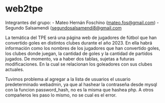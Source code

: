 # web2tpe
Integrantes del grupo: - Mateo Hernán Foschino (mateo.fos@gmail.com)
                       - Segundo Salsamendi (segundosalsamendi8@gmail.com

La temática del TPE será una página web de jugadores de fútbol que han convertido goles en distintos clubes durante el año 2023. En ella habrá información como los nombres de los jugadores que han convertido goles, los clubes donde juegan, la cantidad de goles y la cantidad de partidos jugados.
De momento, va a haber dos tablas, sujetas a futuras modificaciones. En la cual se relacionan los goleadores con sus clubes actuales.

Tuvimos problema al agregar a la lista de usuarios el usuario predeterminado webadmin, ya que al hashear la contraseña desde mysql con la funcion password_hash, no es la misma que hashea php. A otros compañeros les paso lo mismo, no se cual es el error.

